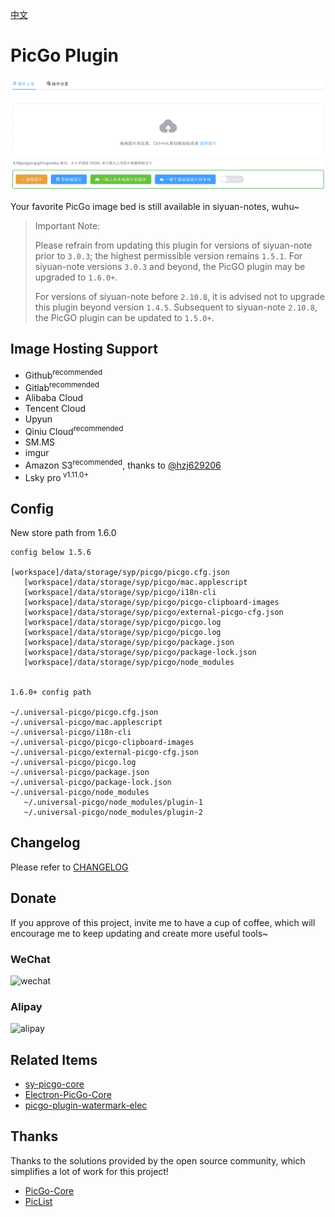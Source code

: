 [中文](README_zh_CN.md)

# PicGo Plugin

![](./preview.png)

Your favorite PicGo image bed is still available in siyuan-notes, wuhu~

> Important Note:
>
> Please refrain from updating this plugin for versions of siyuan-note prior to `3.0.3`; the highest permissible version remains `1.5.1`. For siyuan-note versions `3.0.3` and beyond, the PicGO plugin may be upgraded to `1.6.0+`.
>
> For versions of siyuan-note before `2.10.8`, it is advised not to upgrade this plugin beyond version `1.4.5`. Subsequent to siyuan-note `2.10.8`, the PicGO plugin can be updated to `1.5.0+`.

## Image Hosting Support

- Github<sup>recommended</sup>
- Gitlab<sup>recommended</sup>
- Alibaba Cloud
- Tencent Cloud
- Upyun
- Qiniu Cloud<sup>recommended</sup>
- SM.MS
- imgur
- Amazon S3<sup>recommended</sup>, thanks to [@hzj629206](https://github.com/hzj629206)
- Lsky pro<sup> v1.11.0+</sup>

## Config

New store path from 1.6.0

```
config below 1.5.6

[workspace]/data/storage/syp/picgo/picgo.cfg.json
   [workspace]/data/storage/syp/picgo/mac.applescript
   [workspace]/data/storage/syp/picgo/i18n-cli
   [workspace]/data/storage/syp/picgo/picgo-clipboard-images
   [workspace]/data/storage/syp/picgo/external-picgo-cfg.json
   [workspace]/data/storage/syp/picgo/picgo.log
   [workspace]/data/storage/syp/picgo/picgo.log
   [workspace]/data/storage/syp/picgo/package.json
   [workspace]/data/storage/syp/picgo/package-lock.json
   [workspace]/data/storage/syp/picgo/node_modules


1.6.0+ config path

~/.universal-picgo/picgo.cfg.json
~/.universal-picgo/mac.applescript
~/.universal-picgo/i18n-cli
~/.universal-picgo/picgo-clipboard-images
~/.universal-picgo/external-picgo-cfg.json
~/.universal-picgo/picgo.log
~/.universal-picgo/package.json
~/.universal-picgo/package-lock.json
~/.universal-picgo/node_modules
   ~/.universal-picgo/node_modules/plugin-1
   ~/.universal-picgo/node_modules/plugin-2
```

## Changelog

Please refer to [CHANGELOG](https://github.com/terwer/siyuan-plugin-picgo/blob/main/CHANGELOG.md)

## Donate

If you approve of this project, invite me to have a cup of coffee, which will encourage me to keep updating and create more useful tools~

### WeChat

<div>
<img src="https://static-rs-terwer.oss-cn-beijing.aliyuncs.com/donate/wechat.jpg" alt="wechat" style="width:280px;height:375px;" />
</div>

### Alipay

<div>
<img src="https://static-rs-terwer.oss-cn-beijing.aliyuncs.com/donate/alipay.jpg" alt="alipay" style="width:280px;height:375px;" />
</div>

## Related Items

- [sy-picgo-core](https://github.com/terwer/sy-picgo-core)
- [Electron-PicGo-Core](https://github.com/terwer/Electron-PicGo-Core)
- [picgo-plugin-watermark-elec](https://github.com/terwer/picgo-plugin-watermark-elec)

## Thanks

Thanks to the solutions provided by the open source community, which simplifies a lot of work for this project!

- [PicGo-Core](https://github.com/PicGo/PicGo-Core)
- [PicList](https://github.com/Kuingsmile/PicList)